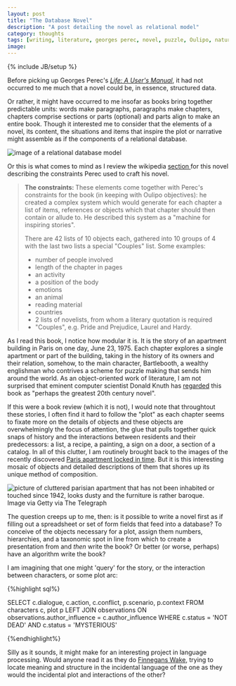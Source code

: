 ```yaml
---
layout: post
title: "The Database Novel"
description: "A post detailing the novel as relational model"
category: thoughts
tags: [writing, literature, georges perec, novel, puzzle, Oulipo, natural language processing, database]
image:
---
```

{% include JB/setup %}

Before picking up Georges Perec's <a href="http://en.wikipedia.org/wiki/Life_A_User's_Manual" target="_blank"><em>Life: A User's Manual</em></a>, it had not occurred to me much that a novel could be, in essence, structured data.

Or rather, it might have occurred to me insofar as books bring together predictable units: words make paragraphs, paragraphs make chapters, chapters comprise sections or parts (optional) and parts align to make an entire book. Though it interested me to consider that the elements of a novel, its content, the situations and items that inspire the plot or narrative might assemble as if the components of a relational database.

<img class='blog-post'  src='https://wiki.duraspace.org/download/attachments/32473993/DSpace-1.8-Database-Schema.png?version=1&amp;modificationDate=1366279060281&amp;api=v2' alt='image of a relational database model' title='relational database model'>

Or this is what comes to mind as I review the wikipedia <a href="http://en.wikipedia.org/wiki/Life_A_User's_Manual#The_constraints"> section </a> for this novel describing the constraints Perec used to craft his novel.

<blockquote><b>The constraints: </b>
These elements come together with Perec's constraints for the book (in keeping with Oulipo objectives): he created a complex system which would generate for each chapter a list of items, references or objects which that chapter should then contain or allude to. He described this system as a "machine for inspiring stories".

There are 42 lists of 10 objects each, gathered into 10 groups of 4 with the last two lists a special "Couples" list. Some examples:

<ul>
<li>number of people involved</li>
<li>length of the chapter in pages</li>
<li>an activity</li>
<li>a position of the body</li>
<li>emotions</li>
<li>an animal</li>
<li>reading material</li>
<li>countries</li>
<li>2 lists of novelists, from whom a literary quotation is required</li>
<li>"Couples", e.g. Pride and Prejudice, Laurel and Hardy.</li>
</ul>
</blockquote>

As I read this book, I notice how modular it is. It is the story of an apartment building in Paris on one day, June 23, 1975. Each chapter explores a single apartment or part of the building, taking in the history of its owners and their relation, somehow, to the main character, Bartlebooth, a wealthy englishman who contrives a scheme for puzzle making that sends him around the world. As an object-oriented work of literature, I am not surprised that eminent computer scientist Donald Knuth has [regarded](http://www-cs-faculty.stanford.edu/~uno/retd.html "Link to Donald Knuth's Retirement page") this book as "perhaps the greatest 20th century novel".

If this were a book review (which it is not), I would note that throughtout these stories, I often find it hard to follow the "plot" as each chapter seems to fixate more on the details of objects and these objects are overwhelmingly the focus of attention, the glue that pulls together quick snaps of history and the interactions between residents and their predecessors: a list, a recipe, a painting, a sign on a door, a section of a catalog. In all of this clutter, I am routinely brought back to the images of the recently discovered [Paris apartment locked in time](http://www.telegraph.co.uk/news/worldnews/europe/france/8042281/Parisian-flat-containing-2.1-million-painting-lay-untouched-for-70-years.html "Link to story about paris apartment locked in time"). But it is this interesting mosaic of objects and detailed descriptions of them that shores up its unique method of composition.

<div class="figure">
<img class="blog-post" src="http://cdn.thedailybeast.com/content/dailybeast/articles/2014/02/05/the-parisian-belle-epoque-time-capsule/jcr:content/image.crop.800.500.jpg/1393204098245.cached.jpg" alt="picture of cluttered parisian apartment that has not been inhabited or touched since 1942, looks dusty and the furniture is rather baroque."/>
<div class="figcaption"> Image via Getty via The Telegraph</div></div>

The question creeps up to me, then: is it possible to write a novel first as if filling out a spreadsheet or set of form fields that feed into a database? To conceive of the objects necessary for a plot, assign them numbers, hierarchies, and a taxonomic spot in line from which to create a presentation from and <em> then </em> write the book? Or better (or worse, perhaps) have an algorithm write the book?

I am imagining that one might 'query' for the story, or the interaction between characters, or some plot arc:

{%highlight sql%}

SELECT c.dialogue, c.action, c.conflict, p.scenario, p.context
FROM characters c, plot p
LEFT JOIN observations ON observations.author_influence = c.author_influence
WHERE c.status = 'NOT DEAD' AND c.status = 'MYSTERIOUS'

{%endhighlight%}

Silly as it sounds, it might make for an interesting project in language processing. Would anyone read it as they do <a href="http://en.wikipedia.org/wiki/Finnegans_Wake">Finnegans Wake</a>, trying to locate meaning and structure in the incidental language of the one as they would the incidental plot and interactions of the other?
